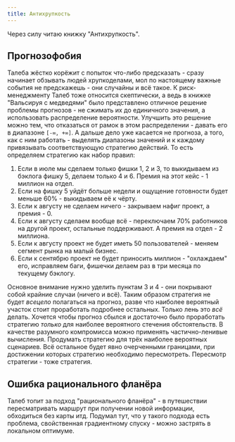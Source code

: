 ```yaml
---
title: Антихрупкость
---
```


Через силу читаю книжку "Антихрупкость".

## Прогнозофобия

Талеба жёстко корёжит с попыток что-либо предсказать - сразу начинает обзывать людей хрупкоделами, мол по настоящему важные события не предскажешь - они случайны и всё такое. К риск-менеджменту Талеб тоже относится скептически, а ведь в книжке "Вальсируя с медведями" было представлено отличное решение проблемы прогнозов - не сжимать их до единичного значения, а использовать распределение вероятности. Улучшить это решение можно тем, что отказаться от рамок в этом распределении - давать его в диапазоне `[-∞, +∞]`. А дальше дело уже касается не прогноза, а того, как с ним работать - выделять диапазоны значений и к каждому привязывать соответствующую стратегию действий. То есть определяем стратегию как набор правил:

1. Если в июле мы сделаем только фишки 1, 2 и 3, то выкидываем из бэклога фишку 5, делаем только 4 и 6. Премия на этот кейс - 1 миллион на отдел.
2. Если на фишку 5 уйдёт больше недели и ощущение готовности будет меньше 60% - выкидываем её к чёрту.
3. Если к августу не сделаем ничего - закрываем нафиг проект, а премия - 0.
4. Если к августу сделаем вообще всё - переключаем 70% работников на другой проект, остальные поддерживают. А премия на отдел - 2 миллиона.
5. Если к августу проект не будет иметь 50 пользователей - меняем сегмент рынка на малый бизнес.
6. Если к сентябрю проект не будет приносить миллион - "охлаждаем" его, исправляем баги, фишечки делаем раз в три месяца по текущему бэклогу.

Основное внимание нужно уделить пунктам 3 и 4 - они покрывают собой крайние случаи (ничего и всё). Таким образом стратегия не будет _всецело_ полагаться на прогноз, разве что наиболее вероятный участок стоит проработать подробнее остальных. Только лень это _всё_ делать. Хочется чтобы прогноз сбылся и достаточно было проработать стратегию _только_ для наиболее вероятного стечения обстоятельств. В качестве разумного компромисса можно применять частично-ленивые вычисления. Продумать стратегию для трёх наиболее вероятных сценариев. Всё остальное будет явно очерченными границами, при достижении которых стратегию необходимо пересмотреть. Пересмотр стратегии - тоже стратегия.

## Ошибка рационального фланёра

Талеб топит за подход "рационального фланёра" - в путешествии пересматривать маршрут при получении новой информации, обходиться без карты итд. Подумал тут, что у такого подхода есть проблема, свойственная градиентному спуску - можно застрять в локальном оптимуме.
